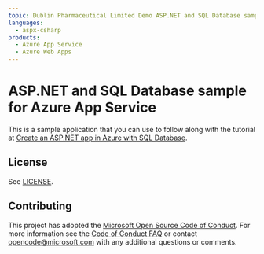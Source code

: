 ```yaml
---
topic: Dublin Pharmaceutical Limited Demo ASP.NET and SQL Database sample for Azure App Service
languages:
  - aspx-csharp
products:
  - Azure App Service
  - Azure Web Apps
---
```


# ASP.NET and SQL Database sample for Azure App Service

This is a sample application that you can use to follow along with the tutorial at 
[Create an ASP.NET app in Azure with SQL Database](https://docs.microsoft.com/en-us/azure/app-service-web/app-service-web-tutorial-dotnet-sqldatabase/). 

## License

See [LICENSE](LICENSE).

## Contributing

This project has adopted the [Microsoft Open Source Code of Conduct](https://opensource.microsoft.com/codeofconduct/). For more information see the [Code of Conduct FAQ](https://opensource.microsoft.com/codeofconduct/faq/) or contact [opencode@microsoft.com](mailto:opencode@microsoft.com) with any additional questions or comments.
  
